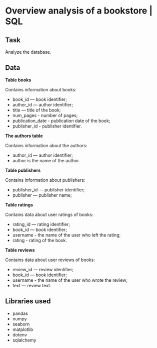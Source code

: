 # Overview analysis of a bookstore | SQL

## Task

Analyze the database.

## Data

**Table books**

Contains information about books:

- book_id — book identifier;
- author_id — author identifier;
- title — title of the book;
- num_pages - number of pages;
- publication_date - publication date of the book;
- publisher_id - publisher identifier.

**The authors table**

Contains information about the authors:

- author_id — author identifier;
- author is the name of the author.

**Table publishers**

Contains information about publishers:

- publisher_id — publisher identifier;
- publisher — publisher name;

**Table ratings**

Contains data about user ratings of books:

- rating_id — rating identifier;
- book_id — book identifier;
- username - the name of the user who left the rating;
- rating - rating of the book.

**Table reviews**

Contains data about user reviews of books:

- review_id — review identifier;
- book_id — book identifier;
- username - the name of the user who wrote the review;
- text — review text.

## Libraries used

- pandas
- numpy
- seaborn
- matplotlib
- dotenv
- sqlalchemy
